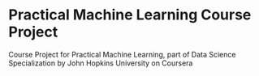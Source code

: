 # Practical Machine Learning Course Project
Course Project for Practical Machine Learning, part of Data Science Specialization by John Hopkins University on Coursera
